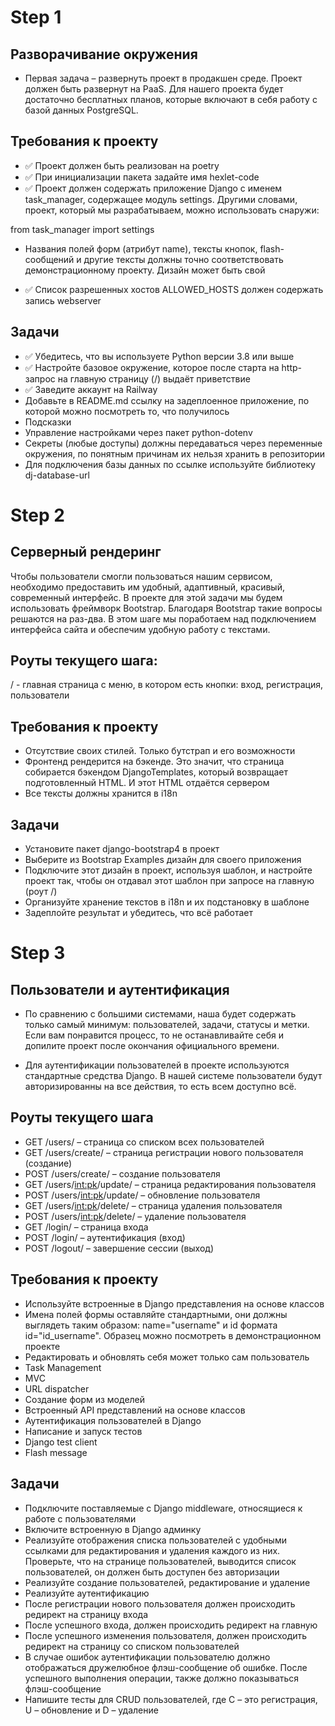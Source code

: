 # Step 1
## Разворачивание окружения
* Первая задача – развернуть проект в продакшен среде. Проект должен быть развернут на PaaS. Для нашего проекта будет достаточно бесплатных планов, которые включают в себя работу с базой данных PostgreSQL.

## Требования к проекту
* ✅ Проект должен быть реализован на poetry
* ✅ При инициализации пакета задайте имя hexlet-code
* ✅ Проект должен содержать приложение Django с именем task_manager, содержащее модуль settings. Другими словами, проект, который мы разрабатываем, можно использовать снаружи:

from task_manager import settings
* Названия полей форм (атрибут name), тексты кнопок, flash-сообщений и другие тексты должны точно соответствовать демонстрационному проекту. Дизайн может быть свой

* ✅ Список разрешенных хостов ALLOWED_HOSTS должен содержать запись webserver

## Задачи
* ✅ Убедитесь, что вы используете Python версии 3.8 или выше
* ✅ Настройте базовое окружение, которое после старта на http-запрос на главную страницу (/) выдаёт приветствие
* ✅ Заведите аккаунт на Railway
* Добавьте в README.md ссылку на задеплоенное приложение, по которой можно посмотреть то, что получилось
* Подсказки
* Управление настройками через пакет python-dotenv
* Секреты (любые доступы) должны передаваться через переменные окружения, по понятным причинам их нельзя хранить в репозитории
* Для подключения базы данных по ссылке используйте библиотеку dj-database-url


# Step 2
## Серверный рендеринг
Чтобы пользователи смогли пользоваться нашим сервисом, необходимо предоставить им удобный, адаптивный, красивый, современный интерфейс. В проекте для этой задачи мы будем использовать фреймворк Bootstrap. Благодаря Bootstrap такие вопросы решаются на раз-два. В этом шаге мы поработаем над подключением интерфейса сайта и обеспечим удобную работу с текстами.

## Роуты текущего шага:
/ - главная страница с меню, в котором есть кнопки: вход, регистрация, пользователи
## Требования к проекту
* Отсутствие своих стилей. Только бутстрап и его возможности
* Фронтенд рендерится на бэкенде. Это значит, что страница собирается бэкендом DjangoTemplates, который возвращает подготовленный HTML. И этот HTML отдаётся сервером
* Все тексты должны хранится в i18n
## Задачи
* Установите пакет django-bootstrap4 в проект
* Выберите из Bootstrap Examples дизайн для своего приложения
* Подключите этот дизайн в проект, используя шаблон, и настройте проект так, чтобы он отдавал этот шаблон при запросе на главную (роут /)
* Организуйте хранение текстов в i18n и их подстановку в шаблоне
* Задеплойте результат и убедитесь, что всё работает

# Step 3
## Пользователи и аутентификация
* По сравнению с большими системами, наша будет содержать только самый минимум: пользователей, задачи, статусы и метки. Если вам понравится процесс, то не останавливайте себя и допилите проект после окончания официального времени.

* Для аутентификации пользователей в проекте используются стандартные средства Django. В нашей системе пользователи будут авторизированны на все действия, то есть всем доступно всё.

## Роуты текущего шага
* GET /users/ – страница со списком всех пользователей
* GET /users/create/ – страница регистрации нового пользователя (создание)
* POST /users/create/ – создание пользователя
* GET /users/<int:pk>/update/ – страница редактирования пользователя
* POST /users/<int:pk>/update/ – обновление пользователя
* GET /users/<int:pk>/delete/ – страница удаления пользователя
* POST /users/<int:pk>/delete/ – удаление пользователя
* GET /login/ – страница входа
* POST /login/ – аутентификация (вход)
* POST /logout/ – завершение сессии (выход)
## Требования к проекту
* Используйте встроенные в Django представления на основе классов
* Имена полей формы оставляйте стандартными, они должны выглядеть таким образом: name="username" и id формата id="id_username". Образец можно посмотреть в демонстрационном проекте
* Редактировать и обновлять себя может только сам пользователь
* Task Management
* MVC
* URL dispatcher
* Создание форм из моделей
* Встроенный API представлений на основе классов
* Аутентификация пользователей в Django
* Написание и запуск тестов
* Django test client
* Flash message
## Задачи
* Подключите поставляемые с Django middleware, относящиеся к работе с пользователями
* Включите встроенную в Django админку
* Реализуйте отображения списка пользователей с удобными ссылками для редактирования и удаления каждого из них. Проверьте, что на странице пользователей, выводится список пользователей, он должен быть доступен без авторизации
* Реализуйте создание пользователей, редактирование и удаление
* Реализуйте аутентификацию
* После регистрации нового пользователя должен происходить редирект на страницу входа
* После успешного входа, должен происходить редирект на главную
* После успешного изменения пользователя, должен происходить редирект на страницу со списком пользователей
* В случае ошибок аутентификации пользователю должно отображаться дружелюбное флэш-сообщение об ошибке. После успешного выполнения операции, также должно показываться флэш-сообщение
* Напишите тесты для CRUD пользователей, где C – это регистрация, U – обновление и D – удаление
